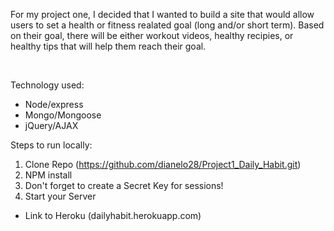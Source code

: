 <p>For my project one, I decided that I wanted to build a site that would allow users to set a health or fitness realated goal (long and/or short term). Based on their goal, there will be either workout videos, healthy recipies, or healthy tips that will help them reach their goal.<p>
<br>

Technology used:
- Node/express
- Mongo/Mongoose
- jQuery/AJAX

Steps to run locally:

1) Clone Repo (https://github.com/dianelo28/Project1_Daily_Habit.git)
2) NPM install
3) Don't forget to create a Secret Key for sessions!
4) Start your Server

- Link to Heroku (dailyhabit.herokuapp.com)